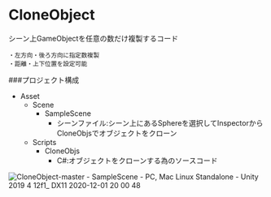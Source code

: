 # CloneObject

シーン上GameObjectを任意の数だけ複製するコード

	・左方向・後ろ方向に指定数複製
	・距離・上下位置を設定可能

###プロジェクト構成

- Asset  
	- Scene  
		- SampleScene
			+ シーンファイル:シーン上にあるSphereを選択してInspectorからCloneObjsでオブジェクトをクローン  
	- Scripts  
		- CloneObjs
			+ C#:オブジェクトをクローンする為のソースコード  
 
 
![CloneObject-master - SampleScene - PC, Mac   Linux Standalone - Unity 2019 4 12f1_ _DX11_ 2020-12-01 20 00 48](https://user-images.githubusercontent.com/20298043/100732612-4cf24900-3410-11eb-8124-996b5c1be6ba.png)
